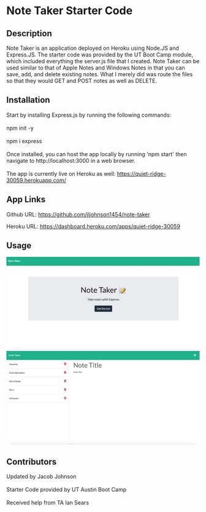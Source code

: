 # Note Taker Starter Code

## Description
Note Taker is an application deployed on Heroku using Node.JS and Express.JS. The starter code was provided by the UT Boot Camp module, which included everything the server.js file that I created.
Note Taker can be used similar to that of Apple Notes and Windows Notes in that you can save, add, and delete existing notes. What I merely did was route the files so that they would GET and POST notes as well as DELETE.

## Installation

Start by installing Express.js by running the following commands:
</br>
</br>
npm init -y
</br>
</br>
npm i express
</br>
</br>
Once installed, you can host the app locally by running 'npm start'  then navigate to http://localhost:3000 in a web browser.
</br>
</br>
The app is currently live on Heroku as well: https://quiet-ridge-30059.herokuapp.com/



## App Links

Github URL: https://github.com/jljohnson1454/note-taker

Heroku URL: https://dashboard.heroku.com/apps/quiet-ridge-30059

## Usage

![app home image](/public/assets/images/noteshome.jpg)
</br>
![app add page](/public/assets/images/notesadd.jpg)


## Contributors
Updated by Jacob Johnson
</br>
</br>
Starter Code provided by UT Austin Boot Camp
</br>
</br>
Received help from TA Ian Sears